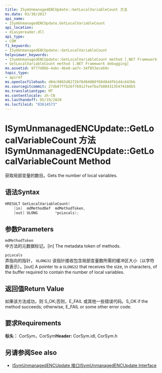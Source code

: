 ```yaml
---
title: ISymUnmanagedENCUpdate::GetLocalVariableCount 方法
ms.date: 03/30/2017
api_name:
- ISymUnmanagedENCUpdate.GetLocalVariableCount
api_location:
- diasymreader.dll
api_type:
- COM
f1_keywords:
- ISymUnmanagedENCUpdate::GetLocalVariableCount
helpviewer_keywords:
- ISymUnmanagedENCUpdate::GetLocalVariableCount method [.NET Framework debugging]
- GetLocalVariableCount method [.NET Framework debugging]
ms.assetid: 9777d8bb-4abc-4be8-aa7c-34f853eceb9c
topic_type:
- apiref
ms.openlocfilehash: d04c9865d8272bf8d04080f6049ddfb1d4c643bb
ms.sourcegitcommit: 27db07ffb26f76912feefba7b884313547410db5
ms.translationtype: MT
ms.contentlocale: zh-CN
ms.lasthandoff: 05/19/2020
ms.locfileid: "83614573"
---
```

# <a name="isymunmanagedencupdategetlocalvariablecount-method"></a><span data-ttu-id="e1a49-102">ISymUnmanagedENCUpdate::GetLocalVariableCount 方法</span><span class="sxs-lookup"><span data-stu-id="e1a49-102">ISymUnmanagedENCUpdate::GetLocalVariableCount Method</span></span>
<span data-ttu-id="e1a49-103">获取局部变量的数目。</span><span class="sxs-lookup"><span data-stu-id="e1a49-103">Gets the number of local variables.</span></span>  
  
## <a name="syntax"></a><span data-ttu-id="e1a49-104">语法</span><span class="sxs-lookup"><span data-stu-id="e1a49-104">Syntax</span></span>  
  
```cpp  
HRESULT GetLocalVariableCount(  
    [in]  mdMethodDef  mdMethodToken,  
    [out] ULONG        *pcLocals);  
```  
  
## <a name="parameters"></a><span data-ttu-id="e1a49-105">参数</span><span class="sxs-lookup"><span data-stu-id="e1a49-105">Parameters</span></span>  
 `mdMethodToken`  
 <span data-ttu-id="e1a49-106">中方法的元数据标记。</span><span class="sxs-lookup"><span data-stu-id="e1a49-106">[in] The metadata token of methods.</span></span>  
  
 `pcLocals`  
 <span data-ttu-id="e1a49-107">弄指向的指针， `ULONG32` 该指针接收包含局部变量数所需的缓冲区大小（以字符数表示）。</span><span class="sxs-lookup"><span data-stu-id="e1a49-107">[out] A pointer to a `ULONG32` that receives the size, in characters, of the buffer required to contain the number of local variables.</span></span>  
  
## <a name="return-value"></a><span data-ttu-id="e1a49-108">返回值</span><span class="sxs-lookup"><span data-stu-id="e1a49-108">Return Value</span></span>  
 <span data-ttu-id="e1a49-109">如果该方法成功，则 S_OK;否则，E_FAIL 或其他一些错误代码。</span><span class="sxs-lookup"><span data-stu-id="e1a49-109">S_OK if the method succeeds; otherwise, E_FAIL or some other error code.</span></span>  
  
## <a name="requirements"></a><span data-ttu-id="e1a49-110">要求</span><span class="sxs-lookup"><span data-stu-id="e1a49-110">Requirements</span></span>  
 <span data-ttu-id="e1a49-111">**标头：** CorSym，CorSym</span><span class="sxs-lookup"><span data-stu-id="e1a49-111">**Header:** CorSym.idl, CorSym.h</span></span>  
  
## <a name="see-also"></a><span data-ttu-id="e1a49-112">另请参阅</span><span class="sxs-lookup"><span data-stu-id="e1a49-112">See also</span></span>

- [<span data-ttu-id="e1a49-113">ISymUnmanagedENCUpdate 接口</span><span class="sxs-lookup"><span data-stu-id="e1a49-113">ISymUnmanagedENCUpdate Interface</span></span>](isymunmanagedencupdate-interface.md)
